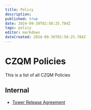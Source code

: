 ```yaml
---
title: Policy
description: 
published: true
date: 2024-09-30T02:58:25.784Z
tags: policy
editor: markdown
dateCreated: 2024-09-30T02:58:25.784Z
---
```


# CZQM Policies
This is a list of all CZQM Policies

## Internal
- [Tower Release Agreement](/policy/tower-release-agreement)